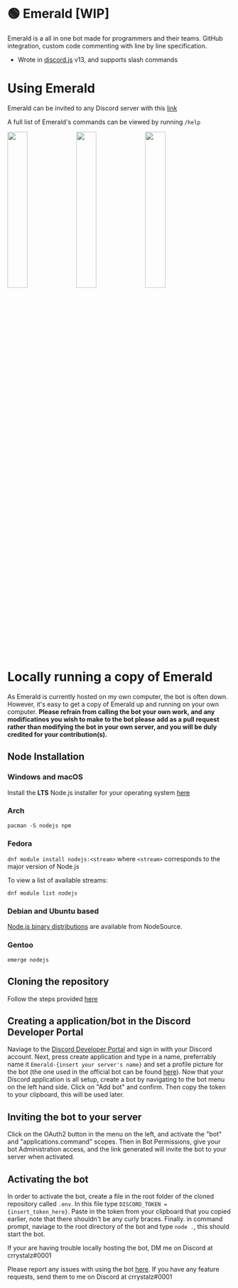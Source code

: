 # 🟢 Emerald [WIP]
Emerald is a all in one bot made for programmers and their teams. GitHub integration, custom code commenting with line by line specification.
* Wrote in [discord.js](https://github.com/discordjs/discord.js) v13, and supports slash commands

# Using Emerald
Emerald can be invited to any Discord server with this [link](https://discord.com/api/oauth2/authorize?client_id=994383308207161434&permissions=8&scope=bot%20applications.commands)

A full list of Emerald's commands can be viewed by running ``/help``

<img src="https://user-images.githubusercontent.com/61859932/219830980-a205a7ce-9d7a-464b-8598-b054fbd75144.png" width=30%>
<img src="https://user-images.githubusercontent.com/61859932/219830984-fc642f2d-b582-4eb0-b51a-a3382ef5afad.png" width=30%>
<img src="https://user-images.githubusercontent.com/61859932/219830986-27771e08-9258-4468-b668-450b7029c41c.png" width=30%>

# Locally running a copy of Emerald
As Emerald is currently hosted on my own computer, the bot is often down. However, it's easy to get a copy of Emerald up and running on your own computer. **Please refrain from calling the bot your own work, and any modificatinos you wish to make to the bot please add as a pull request rather than modifying the bot in your own server, and you will be duly credited for your contribution(s).**

## Node Installation
### Windows and macOS

Install the **LTS** Node.js installer for your operating system [here](https://nodejs.org/en/download/)

### Arch

``pacman -S nodejs npm``

### Fedora
``dnf module install nodejs:<stream>`` where ``<stream>`` corresponds to the major version of Node.js

To view a list of available streams:

``dnf module list nodejs``

### Debian and Ubuntu based

[Node.js binary distributions](https://github.com/nodesource/distributions/blob/master/README.md) are available from NodeSource.

### Gentoo
``emerge nodejs``

## Cloning the repository
Follow the steps provided [here](https://docs.github.com/en/repositories/creating-and-managing-repositories/cloning-a-repository)

## Creating a application/bot in the Discord Developer Portal
Naviage to the [Discord Developer Portal](https://discord.com/developers/applications) and sign in with your Discord account. Next, press create application and type in a name, preferrably name it ``Emerald-{insert your server's name}`` and set a profile picture for the bot (the one used in the official bot can be found [here](https://image.shutterstock.com/image-vector/emerald-gem-logo-vector-icon-260nw-1771876256.jpg)). Now that your Discord application is all setup, create a bot by navigating to the bot menu on the left hand side. Click on "Add bot" and confirm. Then copy the token to your clipboard, this will be used later.

## Inviting the bot to your server
Click on the OAuth2 button in the menu on the left, and activate the "bot" and "applications.command" scopes. Then in Bot Permissions, give your bot Administration access, and the link generated will invite the bot to your server when activated.

## Activating the bot
In order to activate the bot, create a file in the root folder of the cloned repository called ``.env``. In this file type ``DISCORD_TOKEN = {insert_token_here}``. Paste in the token from your clipboard that you copied earlier, note that there shouldn't be any curly braces. Finally. in command prompt, naviage to the root directory of the bot and type ``node .``, this should start the bot.

If your are having trouble locally hosting the bot, DM me on Discord at crrystalz#0001

Please report any issues with using the bot [here](https://github.com/crrystalz/Emerald/issues/new). If you have any feature requests, send them to me on Discord at crrystalz#0001
